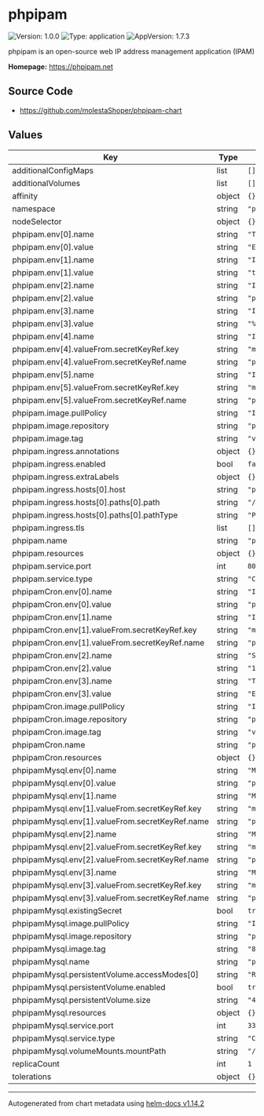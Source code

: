 # phpipam

![Version: 1.0.0](https://img.shields.io/badge/Version-1.0.0-informational?style=flat-square) ![Type: application](https://img.shields.io/badge/Type-application-informational?style=flat-square) ![AppVersion: 1.7.3](https://img.shields.io/badge/AppVersion-1.7.3-informational?style=flat-square)

phpipam is an open-source web IP address management application (IPAM)

**Homepage:** <https://phpipam.net>

## Source Code

* <https://github.com/molestaShoper/phpipam-chart>

## Values

| Key | Type | Default | Description |
|-----|------|---------|-------------|
| additionalConfigMaps | list | `[]` |  |
| additionalVolumes | list | `[]` |  |
| affinity | object | `{}` |  |
| namespace | string | `"phpipam"` |  |
| nodeSelector | object | `{}` |  |
| phpipam.env[0].name | string | `"TZ"` |  |
| phpipam.env[0].value | string | `"Europe/Warsaw"` |  |
| phpipam.env[1].name | string | `"IPAM_DISABLE_INSTALLER"` |  |
| phpipam.env[1].value | string | `"true"` |  |
| phpipam.env[2].name | string | `"IPAM_DATABASE_HOST"` |  |
| phpipam.env[2].value | string | `"phpipam-mysql"` |  |
| phpipam.env[3].name | string | `"IPAM_DATABASE_WEBHOST"` |  |
| phpipam.env[3].value | string | `"%"` |  |
| phpipam.env[4].name | string | `"IPAM_DATABASE_USER"` |  |
| phpipam.env[4].valueFrom.secretKeyRef.key | string | `"mysql-username"` |  |
| phpipam.env[4].valueFrom.secretKeyRef.name | string | `"phpipam-mysql-secret"` |  |
| phpipam.env[5].name | string | `"IPAM_DATABASE_PASS"` |  |
| phpipam.env[5].valueFrom.secretKeyRef.key | string | `"mysql-root-password"` |  |
| phpipam.env[5].valueFrom.secretKeyRef.name | string | `"phpipam-mysql-secret"` |  |
| phpipam.image.pullPolicy | string | `"IfNotPresent"` |  |
| phpipam.image.repository | string | `"phpipam/phpipam-www"` |  |
| phpipam.image.tag | string | `"v1.7.3"` |  |
| phpipam.ingress.annotations | object | `{}` |  |
| phpipam.ingress.enabled | bool | `false` |  |
| phpipam.ingress.extraLabels | object | `{}` |  |
| phpipam.ingress.hosts[0].host | string | `"phpipam.example.local"` |  |
| phpipam.ingress.hosts[0].paths[0].path | string | `"/"` |  |
| phpipam.ingress.hosts[0].paths[0].pathType | string | `"Prefix"` |  |
| phpipam.ingress.tls | list | `[]` |  |
| phpipam.name | string | `"phpipam-web"` |  |
| phpipam.resources | object | `{}` |  |
| phpipam.service.port | int | `80` |  |
| phpipam.service.type | string | `"ClusterIP"` |  |
| phpipamCron.env[0].name | string | `"IPAM_DATABASE_HOST"` |  |
| phpipamCron.env[0].value | string | `"phpipam-mysql"` |  |
| phpipamCron.env[1].name | string | `"IPAM_DATABASE_PASS"` |  |
| phpipamCron.env[1].valueFrom.secretKeyRef.key | string | `"mysql-root-password"` |  |
| phpipamCron.env[1].valueFrom.secretKeyRef.name | string | `"phpipam-mysql-secret"` |  |
| phpipamCron.env[2].name | string | `"SCAN_INTERVAL"` |  |
| phpipamCron.env[2].value | string | `"1h"` |  |
| phpipamCron.env[3].name | string | `"TZ"` |  |
| phpipamCron.env[3].value | string | `"Europe/Warsaw"` |  |
| phpipamCron.image.pullPolicy | string | `"IfNotPresent"` |  |
| phpipamCron.image.repository | string | `"phpipam/phpipam-cron"` |  |
| phpipamCron.image.tag | string | `"v1.7.3"` |  |
| phpipamCron.name | string | `"phpipam-cron"` |  |
| phpipamCron.resources | object | `{}` |  |
| phpipamMysql.env[0].name | string | `"MYSQL_DATABASE"` |  |
| phpipamMysql.env[0].value | string | `"phpipam"` |  |
| phpipamMysql.env[1].name | string | `"MYSQL_USER"` |  |
| phpipamMysql.env[1].valueFrom.secretKeyRef.key | string | `"mysql-username"` |  |
| phpipamMysql.env[1].valueFrom.secretKeyRef.name | string | `"phpipam-mysql-secret"` |  |
| phpipamMysql.env[2].name | string | `"MYSQL_PASSWORD"` |  |
| phpipamMysql.env[2].valueFrom.secretKeyRef.key | string | `"mysql-password"` |  |
| phpipamMysql.env[2].valueFrom.secretKeyRef.name | string | `"phpipam-mysql-secret"` |  |
| phpipamMysql.env[3].name | string | `"MYSQL_ROOT_PASSWORD"` |  |
| phpipamMysql.env[3].valueFrom.secretKeyRef.key | string | `"mysql-root-password"` |  |
| phpipamMysql.env[3].valueFrom.secretKeyRef.name | string | `"phpipam-mysql-secret"` |  |
| phpipamMysql.existingSecret | bool | `true` |  |
| phpipamMysql.image.pullPolicy | string | `"IfNotPresent"` |  |
| phpipamMysql.image.repository | string | `"percona/percona-server"` |  |
| phpipamMysql.image.tag | string | `"8.0.40"` |  |
| phpipamMysql.name | string | `"phpipam-mysql"` |  |
| phpipamMysql.persistentVolume.accessModes[0] | string | `"ReadWriteOnce"` |  |
| phpipamMysql.persistentVolume.enabled | bool | `true` |  |
| phpipamMysql.persistentVolume.size | string | `"4Gi"` |  |
| phpipamMysql.resources | object | `{}` |  |
| phpipamMysql.service.port | int | `3306` |  |
| phpipamMysql.service.type | string | `"ClusterIP"` |  |
| phpipamMysql.volumeMounts.mountPath | string | `"/var/lib/mysql"` |  |
| replicaCount | int | `1` |  |
| tolerations | object | `{}` |  |

----------------------------------------------
Autogenerated from chart metadata using [helm-docs v1.14.2](https://github.com/norwoodj/helm-docs/releases/v1.14.2)
